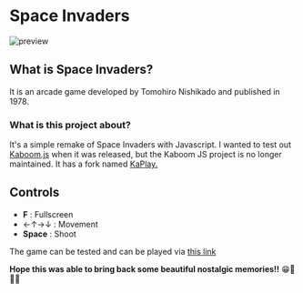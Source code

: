 # Space Invaders
![preview](demo.gif)

## What is Space Invaders?

It is an arcade game developed by Tomohiro Nishikado and published in 1978.

### What is this project about?

It's a simple remake of Space Invaders with Javascript. I wanted to test out <a href="https://kaboomjs.com/">Kaboom.js</a> when it was released, but the Kaboom JS project is no longer maintained. It has a fork named [KaPlay.](https://github.com/kaplayjs/kaplay)

## Controls

- **F** : Fullscreen
- ←↑→↓ : Movement
- **Space** : Shoot

The game can be tested and can be played via [this link](https://berkbal.github.io/space-invaders/)

**Hope this was able to bring back some beautiful nostalgic memories!!** 😁🥹✌🏻

